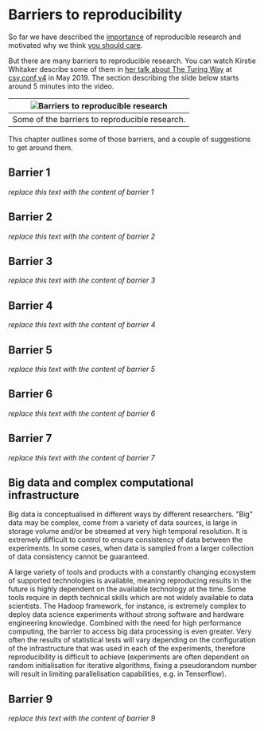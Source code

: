 # Barriers to reproducibility

So far we have described the [importance](../01/importantforscience) of reproducible research and motivated why we think [you should care](../02/whycare).

But there are many barriers to reproducible research.
You can watch Kirstie Whitaker describe some of them in [her talk about The Turing Way](https://youtu.be/wZeoZaIV0VE?t=312) at [csv,conf,v4](https://csvconf.com/2019) in May 2019.
The section describing the slide below starts around 5 minutes into the video.

| ![Barriers to reproducible research](../../figures/reproducibility/barriers.png) |
| -------------------------------------------------------------------------------------------------------- |
|  Some of the barriers to reproducible research. |

This chapter outlines some of those barriers, and a couple of suggestions to get around them.

## Barrier 1

*replace this text with the content of barrier 1*

## Barrier 2

*replace this text with the content of barrier 2*

## Barrier 3

*replace this text with the content of barrier 3*

## Barrier 4

*replace this text with the content of barrier 4*

## Barrier 5

*replace this text with the content of barrier 5*

## Barrier 6

*replace this text with the content of barrier 6*

## Barrier 7

*replace this text with the content of barrier 7*

## Big data and complex computational infrastructure

Big data is conceptualised in different ways by different researchers. 
"Big" data may be complex, come from a variety of data sources, is large in storage volume and/or be streamed at very high temporal resolution. 
It is extremely difficult to control to ensure consistency of data between the experiments. 
In some cases, when data is sampled from a larger collection of data consistency cannot be guaranteed.

A large variety of tools and products with a constantly changing ecosystem of supported technologies is available, meaning reproducing results in the future is highly dependent on the available technology at the time. 
Some tools require in depth technical skills which are not widely available to data scientists. 
The Hadoop framework, for instance, is extremely complex to deploy data science experiments without strong software and hardware engineering knowledge. 
Combined with the need for high performance computing, the barrier to access big data processing is even greater. 
Very often the results of statistical tests will vary depending on the configuration of the infrastructure that was used in each of the experiments, therefore reproducibility is difficult to achieve (experiments are often dependent on random initialisation for iterative algorithms, fixing a pseudorandom number will result in limiting parallelisation capabilities, e.g. in Tensorflow).

## Barrier 9

*replace this text with the content of barrier 9*
